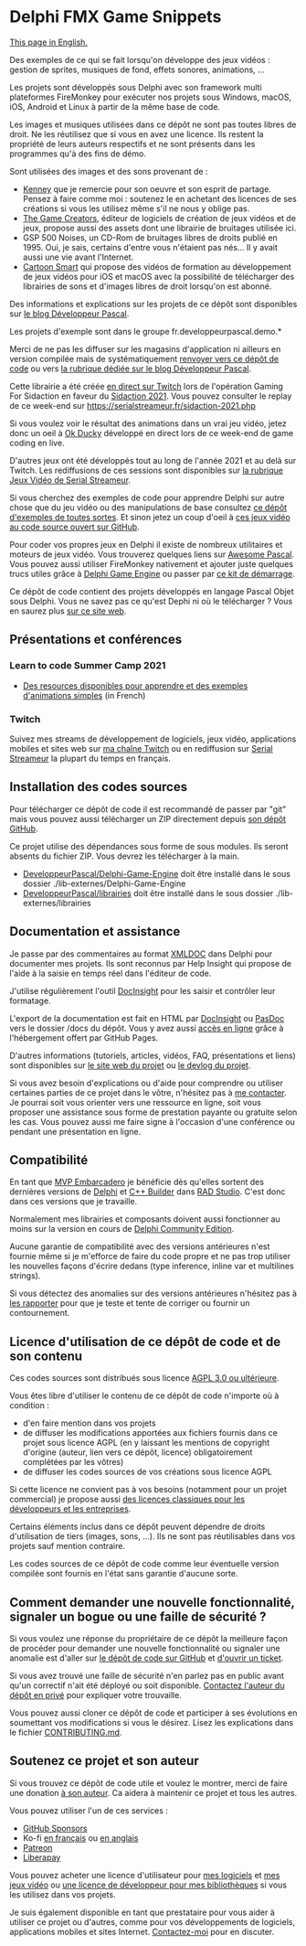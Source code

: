 # Delphi FMX Game Snippets

[This page in English.](README.md)

Des exemples de ce qui se fait lorsqu'on développe des jeux vidéos : gestion de sprites, musiques de fond, effets sonores, animations, ...

Les projets sont développés sous Delphi avec son framework multi plateformes FireMonkey pour exécuter nos projets sous Windows, macOS, iOS, Android et Linux à partir de la même base de code.

Les images et musiques utilisées dans ce dépôt ne sont pas toutes libres de droit. Ne les réutilisez que si vous en avez une licence. Ils restent la propriété de leurs auteurs respectifs et ne sont présents dans les programmes qu'à des fins de démo.

Sont utilisées des images et des sons provenant de :

* [Kenney](https://kenney.nl/) que je remercie pour son oeuvre et son esprit de partage. Pensez à faire comme moi : soutenez le en achetant des licences de ses créations si vous les utilisez même s'il ne nous y oblige pas.
* [The Game Creators](https://www.thegamecreators.com/), éditeur de logiciels de création de jeux vidéos et de jeux, propose aussi des assets dont une librairie de bruitages utilisée ici.
* GSP 500 Noises, un CD-Rom de bruitages libres de droits publié en 1995. Oui, je sais, certains d'entre vous n'étaient pas nés... Il y avait aussi une vie avant l'Internet.
* [Cartoon Smart](https://vasur.fr/cartoonsmart) qui propose des vidéos de formation au développement de jeux vidéos pour iOS et macOS avec la possibilité de télécharger des librairies de sons et d'images libres de droit lorsqu'on est abonné.

Des informations et explications sur les projets de ce dépôt sont disponibles sur [le blog Développeur Pascal](https://developpeur-pascal.fr/delphi-fmx-game-snippets.html).

Les projets d'exemple sont dans le groupe fr.developpeurpascal.demo.*

Merci de ne pas les diffuser sur les magasins d'application ni ailleurs en version compilée mais de systématiquement [renvoyer vers ce dépôt de code](https://github.com/DeveloppeurPascal/Delphi-FMX-Game-Snippets) ou vers [la rubrique dédiée sur le blog Développeur Pascal](https://developpeur-pascal.fr/delphi-fmx-game-snippets.html).

Cette librairie a été créée [en direct sur Twitch](https://www.twitch.tv/patrickpremartin) lors de l'opération Gaming For Sidaction en faveur du [Sidaction 2021](https://sidaction.org). Vous pouvez consulter le replay de ce week-end sur https://serialstreameur.fr/sidaction-2021.php

Si vous voulez voir le résultat des animations dans un vrai jeu vidéo, jetez donc un oeil à [Ok Ducky](https://okducky.gamolf.fr/) développé en direct lors de ce week-end de game coding en live.

D'autres jeux ont été développés tout au long de l'année 2021 et au delà sur Twitch. Les rediffusions de ces sessions sont disponibles sur [la rubrique Jeux Vidéo de Serial Streameur](https://serialstreameur.fr/jeux-video.php).

Si vous cherchez des exemples de code pour apprendre Delphi sur autre chose que du jeu vidéo ou des manipulations de base consultez [ce dépôt d'exemples de toutes sortes](https://github.com/DeveloppeurPascal/Delphi-samples). Et sinon jetez un coup d'oeil à [ces jeux vidéo au code source ouvert sur GitHub](https://github.com/topics/delphi-game).

Pour coder vos propres jeux en Delphi il existe de nombreux utilitaires et moteurs de jeux vidéo. Vous trouverez quelques liens sur [Awesome Pascal](https://github.com/Fr0sT-Brutal/awesome-pascal#game-dev). Vous pouvez aussi utiliser FireMonkey nativement et ajouter juste quelques trucs utiles grâce à [Delphi Game Engine](https://github.com/DeveloppeurPascal/Delphi-Game-Engine) ou passer par [ce kit de démarrage](https://github.com/DeveloppeurPascal/Gamolf-FMX-Game-Starter-Kit).

Ce dépôt de code contient des projets développés en langage Pascal Objet sous Delphi. Vous ne savez pas ce qu'est Dephi ni où le télécharger ? Vous en saurez plus [sur ce site web](https://delphi-resources.developpeur-pascal.fr/).

## Présentations et conférences

### Learn to code Summer Camp 2021

* [Des resources disponibles pour apprendre et des exemples d'animations simples](https://apprendre-delphi.fr/ltcsc2021-04.php) (in French)

### Twitch

Suivez mes streams de développement de logiciels, jeux vidéo, applications mobiles et sites web sur [ma chaîne Twitch](https://www.twitch.tv/patrickpremartin) ou en rediffusion sur [Serial Streameur](https://serialstreameur.fr) la plupart du temps en français.

## Installation des codes sources

Pour télécharger ce dépôt de code il est recommandé de passer par "git" mais vous pouvez aussi télécharger un ZIP directement depuis [son dépôt GitHub](https://github.com/DeveloppeurPascal/Delphi-FMX-Game-Snippets).

Ce projet utilise des dépendances sous forme de sous modules. Ils seront absents du fichier ZIP. Vous devrez les télécharger à la main.

* [DeveloppeurPascal/Delphi-Game-Engine](https://github.com/DeveloppeurPascal/Delphi-Game-Engine) doit être installé dans le sous dossier ./lib-externes/Delphi-Game-Engine
* [DeveloppeurPascal/librairies](https://github.com/DeveloppeurPascal/librairies) doit être installé dans le sous dossier ./lib-externes/librairies

## Documentation et assistance

Je passe par des commentaires au format [XMLDOC](https://docwiki.embarcadero.com/RADStudio/fr/Commentaires_de_documentation_XML) dans Delphi pour documenter mes projets. Ils sont reconnus par Help Insight qui propose de l'aide à la saisie en temps réel dans l'éditeur de code.

J'utilise régulièrement l'outil [DocInsight](https://devjetsoftware.com/products/documentation-insight/) pour les saisir et contrôler leur formatage.

L'export de la documentation est fait en HTML par [DocInsight](https://devjetsoftware.com/products/documentation-insight/) ou [PasDoc](https://pasdoc.github.io) vers le dossier /docs du dépôt. Vous y avez aussi [accès en ligne](https://developpeurpascal.github.io/Delphi-FMX-Game-Snippets) grâce à l'hébergement offert par GitHub Pages.

D'autres informations (tutoriels, articles, vidéos, FAQ, présentations et liens) sont disponibles sur [le site web du projet](https://fmxgamesnippets.developpeur-pascal.fr) ou [le devlog du projet](https://developpeur-pascal.fr/delphi-fmx-game-snippets.html).

Si vous avez besoin d'explications ou d'aide pour comprendre ou utiliser certaines parties de ce projet dans le vôtre, n'hésitez pas à [me contacter](https://developpeur-pascal.fr/nous-contacter.php). Je pourrai soit vous orienter vers une ressource en ligne, soit vous proposer une assistance sous forme de prestation payante ou gratuite selon les cas. Vous pouvez aussi me faire signe à l'occasion d'une conférence ou pendant une présentation en ligne.

## Compatibilité

En tant que [MVP Embarcadero](https://www.embarcadero.com/resources/partners/mvp-directory) je bénéficie dès qu'elles sortent des dernières versions de [Delphi](https://www.embarcadero.com/products/delphi) et [C++ Builder](https://www.embarcadero.com/products/cbuilder) dans [RAD Studio](https://www.embarcadero.com/products/rad-studio). C'est donc dans ces versions que je travaille.

Normalement mes librairies et composants doivent aussi fonctionner au moins sur la version en cours de [Delphi Community Edition](https://www.embarcadero.com/products/delphi/starter).

Aucune garantie de compatibilité avec des versions antérieures n'est fournie même si je m'efforce de faire du code propre et ne pas trop utiliser les nouvelles façons d'écrire dedans (type inference, inline var et multilines strings).

Si vous détectez des anomalies sur des versions antérieures n'hésitez pas à [les rapporter](https://github.com/DeveloppeurPascal/Delphi-FMX-Game-Snippets/issues) pour que je teste et tente de corriger ou fournir un contournement.

## Licence d'utilisation de ce dépôt de code et de son contenu

Ces codes sources sont distribués sous licence [AGPL 3.0 ou ultérieure](https://choosealicense.com/licenses/agpl-3.0/).

Vous êtes libre d'utiliser le contenu de ce dépôt de code n'importe où à condition :
* d'en faire mention dans vos projets
* de diffuser les modifications apportées aux fichiers fournis dans ce projet sous licence AGPL (en y laissant les mentions de copyright d'origine (auteur, lien vers ce dépôt, licence) obligatoirement complétées par les vôtres)
* de diffuser les codes sources de vos créations sous licence AGPL

Si cette licence ne convient pas à vos besoins (notamment pour un projet commercial) je propose aussi [des licences classiques pour les développeurs et les entreprises](https://fmxgamesnippets.developpeur-pascal.fr).

Certains éléments inclus dans ce dépôt peuvent dépendre de droits d'utilisation de tiers (images, sons, ...). Ils ne sont pas réutilisables dans vos projets sauf mention contraire.

Les codes sources de ce dépôt de code comme leur éventuelle version compilée sont fournis en l'état sans garantie d'aucune sorte.

## Comment demander une nouvelle fonctionnalité, signaler un bogue ou une faille de sécurité ?

Si vous voulez une réponse du propriétaire de ce dépôt la meilleure façon de procéder pour demander une nouvelle fonctionnalité ou signaler une anomalie est d'aller sur [le dépôt de code sur GitHub](https://github.com/DeveloppeurPascal/Delphi-FMX-Game-Snippets) et [d'ouvrir un ticket](https://github.com/DeveloppeurPascal/Delphi-FMX-Game-Snippets/issues).

Si vous avez trouvé une faille de sécurité n'en parlez pas en public avant qu'un correctif n'ait été déployé ou soit disponible. [Contactez l'auteur du dépôt en privé](https://developpeur-pascal.fr/nous-contacter.php) pour expliquer votre trouvaille.

Vous pouvez aussi cloner ce dépôt de code et participer à ses évolutions en soumettant vos modifications si vous le désirez. Lisez les explications dans le fichier [CONTRIBUTING.md](CONTRIBUTING.md).

## Soutenez ce projet et son auteur

Si vous trouvez ce dépôt de code utile et voulez le montrer, merci de faire une donation [à son auteur](https://github.com/DeveloppeurPascal). Ca aidera à maintenir ce projet et tous les autres.

Vous pouvez utiliser l'un de ces services :

* [GitHub Sponsors](https://github.com/sponsors/DeveloppeurPascal)
* Ko-fi [en français](https://ko-fi.com/patrick_premartin_fr) ou [en anglais](https://ko-fi.com/patrick_premartin_en)
* [Patreon](https://www.patreon.com/patrickpremartin)
* [Liberapay](https://liberapay.com/PatrickPremartin)

Vous pouvez acheter une licence d'utilisateur pour [mes logiciels](https://lic.olfsoftware.fr/products.php?lng=fr) et [mes jeux vidéo](https://lic.gamolf.fr/products.php?lng=fr) ou [une licence de développeur pour mes bibliothèques](https://lic.developpeur-pascal.fr/products.php?lng=fr) si vous les utilisez dans vos projets.

Je suis également disponible en tant que prestataire pour vous aider à utiliser ce projet ou d'autres, comme pour vos développements de logiciels, applications mobiles et sites Internet. [Contactez-moi](https://vasur.fr/about) pour en discuter.
